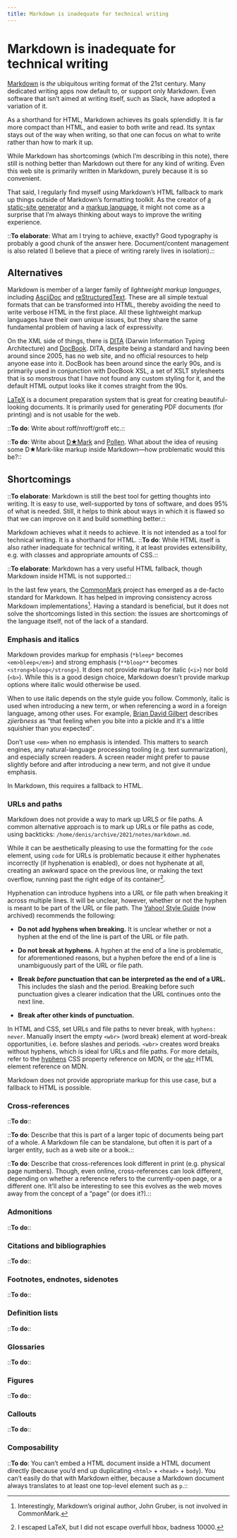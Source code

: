 ```yaml
---
title: Markdown is inadequate for technical writing
---
```


# Markdown is inadequate for technical writing
[Markdown](https://daringfireball.net/projects/markdown/) is *the* ubiquitous writing format of the 21st century. Many dedicated writing apps now default to, or support only Markdown. Even software that isn’t aimed at writing itself, such as Slack, have adopted a variation of it.

As a shorthand for HTML, Markdown achieves its goals splendidly. It is far more compact than HTML, and easier to both write and read. Its syntax stays out of the way when writing, so that one can focus on what to write rather than how to mark it up.

While Markdown has shortcomings (which I’m describing in this note), there still is nothing better than Markdown out there for any kind of writing. Even this web site is primarily written in Markdown, purely because it is so convenient.

That said, I regularly find myself using Markdown’s HTML fallback to mark up things outside of Markdown’s formatting toolkit. As the creator of [a static-site generator](https://nanoc.ws) and a [markup language](https://ddfreyne.github.io/d-mark/), it might not come as a surprise that I’m always thinking about ways to improve the writing experience.

::**To elaborate**: What am I trying to achieve, exactly? Good typography is probably a good chunk of the answer here. Document/content management is also related (I believe that a piece of writing rarely lives in isolation).::

## Alternatives
Markdown is member of a larger family of <i>lightweight markup languages</i>, including [AsciiDoc](https://asciidoc.org) and [reStructuredText](https://docutils.sourceforge.io/rst.html). These are all simple textual formats that can be transformed into HTML, thereby avoiding the need to write verbose HTML in the first place. All these lightweight markup languages have their own unique issues, but they share the same fundamental problem of having a lack of expressivity.

On the XML side of things, there is [DITA](http://docs.oasis-open.org/dita/dita/v1.3/errata02/os/complete/part0-overview/dita-v1.3-errata02-os-part0-overview-complete.html#ditaspec) (Darwin Information Typing Architecture) and [DocBook](https://docbook.org). DITA, despite being a standard and having been around since 2005, has no web site, and no official resources to help anyone ease into it. DocBook has been around since the early 90s, and is primarily used in conjunction with DocBook XSL, a set of XSLT stylesheets that is so monstrous that I have not found any custom styling for it, and the default HTML output looks like it comes straight from the 90s.

[LaTeX](https://www.latex-project.org) is a document preparation system that is great for creating beautiful-looking documents. It is primarily used for generating PDF documents (for printing) and is not usable for the web.

::**To do**: Write about roff/nroff/groff etc.::

::**To do**: Write about [D★Mark](https://ddfreyne.github.io/d-mark/) and [Pollen](https://docs.racket-lang.org/pollen/). What about the idea of reusing some D★Mark-like markup inside Markdown—how problematic would this be?::

## Shortcomings
::**To elaborate**: Markdown is still the best tool for getting thoughts into writing. It is easy to use, well-supported by tons of software, and does 95% of what is needed. Still, it helps to think about ways in which it is flawed so that we can improve on it and build something better.::

Markdown achieves what it needs to achieve. It is not intended as a tool for technical writing. It is a shorthand for HTML. ::**To do**: While HTML itself is also rather inadequate for technical writing, it at least provides extensibility, e.g. with classes and appropriate amounts of CSS.::

::**To elaborate**: Markdown has a very useful HTML fallback, though Markdown inside HTML is not supported.::

In the last few years, the [CommonMark](https://commonmark.org) project has emerged as a de-facto standard for Markdown. It has helped in improving consistency across Markdown implementations[^commonmark]. Having a standard is beneficial, but it does not solve the shortcomings listed in this section: the issues are shortcomings of the language itself, not of the lack of a standard.

[^commonmark]: Interestingly, Markdown’s original author, John Gruber, is not involved in CommonMark.

### Emphasis and italics
Markdown provides markup for emphasis (`*bleep*` becomes `<em>bleep</em>`) and strong emphasis (`**bloop**` becomes `<strong>bloop</strong>`). It does not provide markup for italic (`<i>`) nor bold (`<b>`). While this is a good design choice, Markdown doesn’t provide markup options where italic would otherwise be used.

When to use italic depends on the style guide you follow. Commonly, italic is used when introducing a new term, or when referencing a word in a foreign language, among other uses. For example, [Brian David Gilbert](https://www.youtube.com/channel/UCakAg8hC_RFJm4RI3DlD7SA) describes <i>zjierbness</i> as <q>that feeling when you bite into a pickle and it's a little squishier than you expected</q>.

Don’t use `<em>` when no emphasis is intended. This matters to search engines, any natural-language processing tooling (e.g. text summarization), and especially screen readers. A screen reader might prefer to pause slightly before and after introducing a new term, and not give it undue emphasis.

In Markdown, this requires a fallback to HTML.

### URLs and paths
Markdown does not provide a way to mark up URLS or file paths. A common alternative approach is to mark up URLs or file paths as code, using backticks: `/home/denis/archive/2021/notes/markdown.md`.

While it can be aesthetically pleasing to use the formatting for the `code` element, using `code` for URLs is problematic because it either hyphenates incorrectly (if hyphenation is enabled), or does not hyphenate at all, creating an awkward space on the previous line, or making the text overflow, running past the right edge of its container[^1].

[^1]: I escaped LaTeX, but I did not escape overfull hbox, badness 10000.

Hyphenation can introduce hyphens into a URL or file path when breaking it across multiple lines. It will be unclear, however, whether or not the hyphen is meant to be part of the URL or file path. The [Yahoo! Style Guide](https://web.archive.org/web/20121105171040/http://styleguide.yahoo.com/editing/treat-abbreviations-capitalization-and-titles-consistently/website-names-and-addresses) (now archived) recommends the following:

* **Do not add hyphens when breaking.** It is unclear whether or not a hyphen at the end of the line is part of the URL or file path.

* **Do not break at hyphens.** A hyphen at the end of a line is problematic, for aforementioned reasons, but a hyphen before the end of a line is unambiguously part of the URL or file path.

* **Break *before* punctuation that can be interpreted as the end of a URL.** This includes the slash and the period. Breaking before such punctuation gives a clearer indication that the URL continues onto the next line.

* **Break after other kinds of punctuation.**

In HTML and CSS, set URLs and file paths to never break, with `hyphens: never`. Manually insert the empty `<wbr>` (word break) element at word-break opportunities, i.e. before slashes and periods. `<wbr>` creates word breaks without hyphens, which is ideal for URLs and file paths. For more details, refer to the [hyphens](https://developer.mozilla.org/en-US/docs/Web/CSS/hyphens) CSS property reference on MDN, or the [`wbr`](https://developer.mozilla.org/en-US/docs/Web/HTML/Element/wbr) HTML element reference on MDN.

Markdown does not provide appropriate markup for this use case, but a fallback to HTML is possible.

### Cross-references

::**To do**::

::**To do**:  Describe that this is part of a larger topic of documents being part of a whole. A Markdown file can be standalone, but often it is part of a larger entity, such as a web site or a book.::

::**To do**: Describe that cross-references look different in print (e.g. physical page numbers). Though, even online, cross-references can look different, depending on whether a reference refers to the currently-open page, or a different one. It’ll also be interesting to see this evolves as the web moves away from the concept of a “page” (or does it?).::

### Admonitions

::**To do**::

### Citations and bibliographies

::**To do**::

### Footnotes, endnotes, sidenotes

::**To do**::

### Definition lists

::**To do**::

### Glossaries

::**To do**::

### Figures

::**To do**::

### Callouts

::**To do**::

### Composability

::**To do**: You can’t embed a HTML document inside a HTML document directly (because you’d end up duplicating  `<html>` + `<head>` + `body`). You can’t easily do that with Markdown either, because a Markdown document always translates to at least one top-level element such as `p`.::